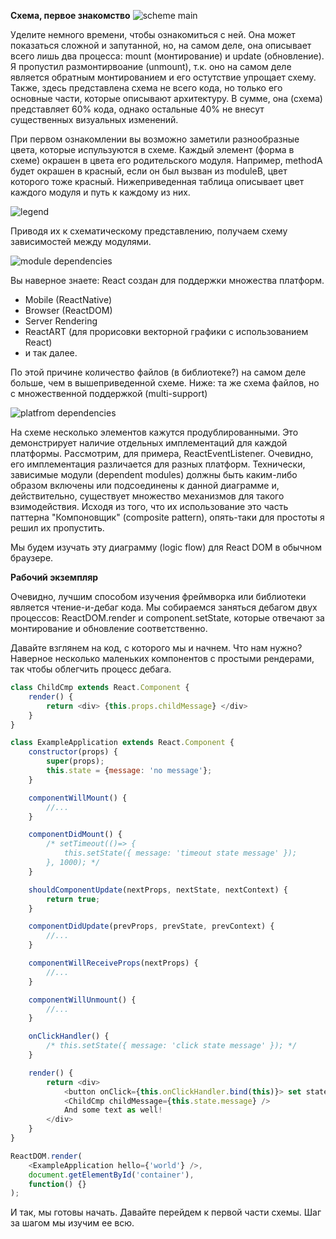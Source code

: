 **Схема, первое знакомство**
![scheme main](https://raw.githubusercontent.com/Bogdan-Lyashenko/Under-the-hood-ReactJS/236a844a24f38edc8c3d5c2cb9be53d91e0031dc/stack/images/intro/all-page-stack-reconciler.svg)

Уделите немного времени, чтобы ознакомиться с ней. Она может показаться сложной и запутанной, но, на самом деле, она описывает всего лишь два процесса: mount (монтирование) и update (обновление). Я пропустил размонтирвоание (unmount), т.к. оно на самом деле является обратным монтированием и его остутствие упрощает схему. Также, здесь представлена схема не всего кода, но только его основные части, которые описывают архитектуру. В сумме, она (схема) представляет 60% кода, однако остальные 40% не внесут существенных визуальных изменений.

При первом ознакомлении вы возможно заметили разнообразные цвета, которые испульзуются в схеме. Каждый элемент (форма в схеме) окрашен в цвета его родительского модуля. Например, methodA будет окрашен в красный, если он был вызван из moduleB, цвет которого тоже красный. Нижеприведенная таблица описывает цвет каждого модуля и путь к каждому из них.

![legend](https://raw.githubusercontent.com/Bogdan-Lyashenko/Under-the-hood-ReactJS/236a844a24f38edc8c3d5c2cb9be53d91e0031dc/stack/images/intro/modules-src-path.svg)

Приводя их к схематическому представлению, получаем схему зависимостей между модулями.

![module dependencies](https://raw.githubusercontent.com/Bogdan-Lyashenko/Under-the-hood-ReactJS/236a844a24f38edc8c3d5c2cb9be53d91e0031dc/stack/images/intro/files-scheme.svg)

Вы наверное знаете: React создан для поддержки множества платформ.

* Mobile (ReactNative)
* Browser (ReactDOM)
* Server Rendering
* ReactART (для прорисовки векторной графики с использованием React)
* и так далее.


По этой причине количество файлов (в библиотеке?) на самом деле больше, чем в вышеприведенной схеме.
Ниже: та же схема файлов, но с множественной поддержкой (multi-support)

![platfrom dependencies](https://raw.githubusercontent.com/Bogdan-Lyashenko/Under-the-hood-ReactJS/236a844a24f38edc8c3d5c2cb9be53d91e0031dc/stack/images/intro/modules-per-platform-scheme.svg)

На схеме несколько элементов кажутся продублированными. Это демонстрирует наличие отдельных имплементаций для каждой платформы. Рассмотрим, для примера, ReactEventListener. Очевидно, его имплементация различается для разных платформ. Технически, зависимые модули (dependent modules) должны быть каким-либо образом включены или подсоединены к данной диаграмме и, действительно, существует множество механизмов для такого взимодействия. Исходя из того, что их использование это часть паттерна "Компоновщик" (composite pattern), опять-таки для простоты я решил их пропустить.

Мы будем изучать эту диаграмму (logic flow) для React DOM в обычном браузере.


**Рабочий экземпляр**

Очевидно, лучшим способом изучения фреймворка или библиотеки является чтение-и-дебаг кода. Мы собираемся заняться дебагом двух процессов: ReactDOM.render и component.setState, которые отвечают за монтирование и обновление соответственно.

Давайте взглянем на код, с которого мы и начнем. Что нам нужно? Наверное несколько маленьких компонентов с простыми рендерами, так чтобы облегчить процесс дебага.

```javascript
class ChildCmp extends React.Component {
    render() {
        return <div> {this.props.childMessage} </div>
    }
}

class ExampleApplication extends React.Component {
    constructor(props) {
        super(props);
        this.state = {message: 'no message'};
    }

    componentWillMount() {
        //...
    }

    componentDidMount() {
        /* setTimeout(()=> {
            this.setState({ message: 'timeout state message' });
        }, 1000); */
    }

    shouldComponentUpdate(nextProps, nextState, nextContext) {
        return true;
    }

    componentDidUpdate(prevProps, prevState, prevContext) {
        //...
    }

    componentWillReceiveProps(nextProps) {
        //...
    }

    componentWillUnmount() {
        //...
    }

    onClickHandler() {
        /* this.setState({ message: 'click state message' }); */
    }

    render() {
        return <div>
            <button onClick={this.onClickHandler.bind(this)}> set state button </button>
            <ChildCmp childMessage={this.state.message} />
            And some text as well!
        </div>
    }
}

ReactDOM.render(
    <ExampleApplication hello={'world'} />,
    document.getElementById('container'),
    function() {}
);
```

И так, мы готовы начать. Давайте перейдем к первой части схемы. Шаг за шагом мы изучим ее всю.
